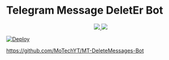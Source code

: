 # Telegram Message DeletEr Bot

</a>
</p>
<p align="center">
  <a href="https://github.com/MoTechYT/MT-DeleteMessages-Bot/stargazers">
    <img src="https://img.shields.io/github/stars/MoTechYT/MT-DeleteMessages-Bot?style=social">

  </a>
  
  <a href="https://github.com/MoTechYT/MT-DeleteMessages-Bot/fork">
    <img src="https://img.shields.io/github/forks/MoTechYT/MT-DeleteMessages-Bot?label=Fork&style=social">

  </a>  
</p>

[![Deploy](https://www.herokucdn.com/deploy/button.svg)](https://heroku.com/deploy)

https://github.com/MoTechYT/MT-DeleteMessages-Bot
